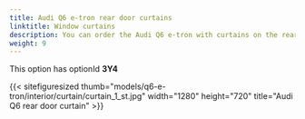 ```yaml
---
title: Audi Q6 e-tron rear door curtains
linktitle: Window curtains
description: You can order the Audi Q6 e-tron with curtains on the rear door
weight: 9
---
```

<!-- markdownlint-disable MD033 -->

This option has optionId **3Y4**


{{< sitefiguresized thumb="models/q6-e-tron/interior/curtain/curtain_1_st.jpg" width="1280" height="720" title="Audi Q6 rear door curtain" >}}
